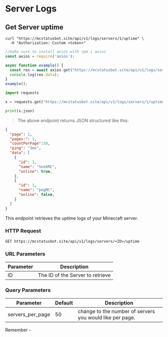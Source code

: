 # Server Logs

## Get Server uptime

```shell
curl "https://mcstatusbot.site/api/v1/logs/servers/1/uptime" \
  -H "Authorization: Custom <token>"
```

```javascript
//make sure to install axios with npm i axios
const axios = require('axios');

async function example() {
  const res = await axios.get("https://mcstatusbot.site/api/v1/logs/servers/1/uptime", { headers: { "Authorization" : "Custom <token>" } });
  console.log(res.data);
}
example();
```

```python
import requests

x = requests.get("https://mcstatusbot.site/api/v1/logs/servers/1/uptime", headers={'Authorization': 'Custom <token>'})

print(x.json)
```

> The above endpoint returns JSON structured like this:

```json
{
  "page": 1,
  "pages:": 1,
  "countPerPage":50,
  "ping": "3ms",
  "data": [
    {
      "id": 1,
      "name": "SnekMC",
      "online": true,
    },
    {
      "id": 1,
      "name": "pogMC",
      "online": false,
    }
  ]
}
```

This endpoint retrieves the uptime logs of your Minecraft server.

### HTTP Request

`GET https://mcstatusbot.site/api/v1/logs/servers/<ID>/uptime`

### URL Parameters

Parameter | Description
--------- | -----------
ID | The ID of the Server to retrieve

### Query Parameters

Parameter | Default | Description
--------- | ------- | -----------
servers_per_page | 50 | change to the number of servers you would like per page.

<aside class="success">
Remember - 
</aside>